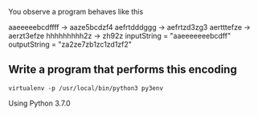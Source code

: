 You observe a program behaves like this

aaeeeeebcdffff -> aaze5bcdzf4
aefrtdddggg -> aefrtzd3zg3
aertttefze -> aerzt3efze 
hhhhhhhhh2z -> zh92z
inputString = "aaeeeeeeebcdff"
outputString = "za2ze7zb1zc1zd1zf2"

## Write a program that performs this encoding

```virtualenv -p /usr/local/bin/python3 py3env```


Using Python 3.7.0


